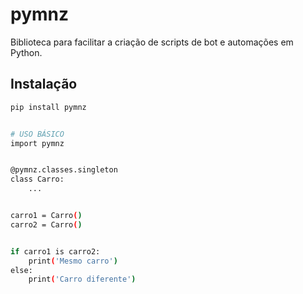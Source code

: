 # pymnz
Biblioteca para facilitar a criação de scripts de bot e automações em Python.

## Instalação
```bash
pip install pymnz


# USO BÁSICO
import pymnz


@pymnz.classes.singleton
class Carro:
    ...


carro1 = Carro()
carro2 = Carro()


if carro1 is carro2:
    print('Mesmo carro')
else:
    print('Carro diferente')
